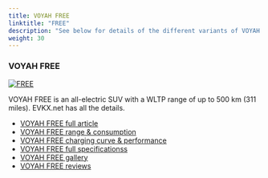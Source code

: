 ```yaml
---
title: VOYAH FREE
linktitle: "FREE"
description: "See below for details of the different variants of VOYAH FREE"
weight: 30
---
```

### VOYAH FREE

<a href="free/"><img src="https://media.evkx.net/multimedia/models/voyah/free/free/main_1_st.jpg" class="img-fluid" alt="FREE" ></a>

VOYAH FREE is an all-electric SUV with a WLTP range of up to 500 km (311 miles). EVKX.net has all the details. 

- [VOYAH FREE full article](free/)
- [VOYAH FREE range & consumption](free/rangeandconsumption/)
- [VOYAH FREE charging curve & performance](free/chargingcurve/)
- [VOYAH FREE full specificationss](free/specifications/)
- [VOYAH FREE gallery](free/gallery/)
- [VOYAH FREE reviews](free/reviews/)

